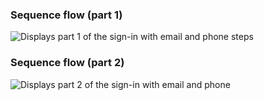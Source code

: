 ### Sequence flow (part 1)

<div class="common-image-format">

![Displays part 1 of the sign-in with email and phone steps](/img/oie-embedded-sdk/oie-embedded-sdk-use-case-sign-in-pwd-phone-seq-1.png)

</div>

### Sequence flow (part 2)

<div class="common-image-format">

![Displays part 2 of the sign-in with email and phone](/img/oie-embedded-sdk/oie-embedded-sdk-use-case-sign-in-pwd-phone-seq-2.png)

</div>
